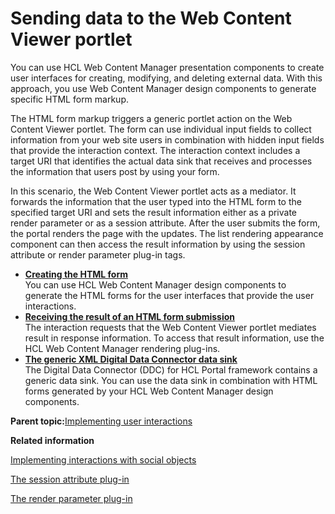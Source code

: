 # Sending data to the Web Content Viewer portlet 

You can use HCL Web Content Manager presentation components to create user interfaces for creating, modifying, and deleting external data. With this approach, you use Web Content Manager design components to generate specific HTML form markup.

The HTML form markup triggers a generic portlet action on the Web Content Viewer portlet. The form can use individual input fields to collect information from your web site users in combination with hidden input fields that provide the interaction context. The interaction context includes a target URI that identifies the actual data sink that receives and processes the information that users post by using your form.

In this scenario, the Web Content Viewer portlet acts as a mediator. It forwards the information that the user typed into the HTML form to the specified target URI and sets the result information either as a private render parameter or as a session attribute. After the user submits the form, the portal renders the page with the updates. The list rendering appearance component can then access the result information by using the session attribute or render parameter plug-in tags.

-   **[Creating the HTML form ](../social/plrf_sendata2wcv_createhtmlform.md)**  
You can use HCL Web Content Manager design components to generate the HTML forms for the user interfaces that provide the user interactions.
-   **[Receiving the result of an HTML form submission ](../social/plrf_sendata2wcv_receivhtmlform.md)**  
The interaction requests that the Web Content Viewer portlet mediates result in response information. To access that result information, use the HCL Web Content Manager rendering plug-ins.
-   **[The generic XML Digital Data Connector data sink ](../social/plrf_use_gen_xml_ddc_datasink.md)**  
The Digital Data Connector \(DDC\) for HCL Portal framework contains a generic data sink. You can use the data sink in combination with HTML forms generated by your HCL Web Content Manager design components.

**Parent topic:**[Implementing user interactions ](../social/plrf_impl_user_interactns.md)

**Related information**  


[Implementing interactions with social objects ](../wcm/wcm_dev_impl_intrax_soc_objects.md)

[The session attribute plug-in ](../panel_help/plrf_rendr_plugin_session_attrbt.md)

[The render parameter plug-in ](../panel_help/plrf_rendr_plugin_render_parm.md)

